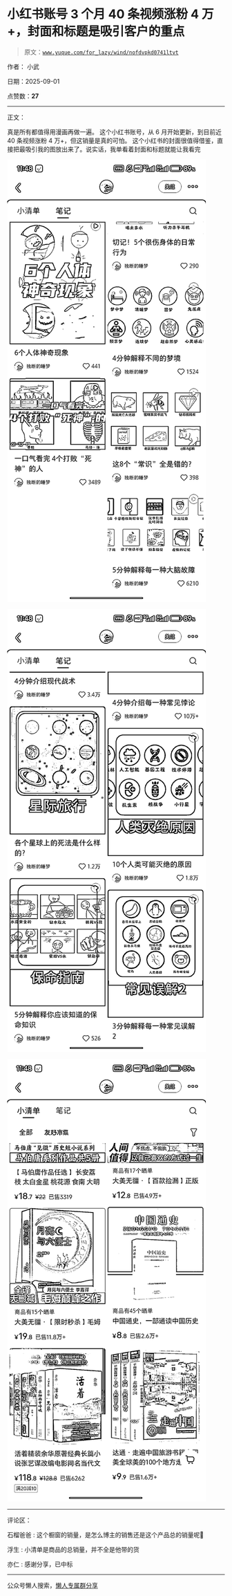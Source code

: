 # 小红书账号 3 个月 40 条视频涨粉 4 万+，封面和标题是吸引客户的重点

> 原文：[`www.yuque.com/for_lazy/wind/nofdvpkd0741ltvt`](https://www.yuque.com/for_lazy/wind/nofdvpkd0741ltvt)

作者： 小武

日期：2025-09-01

点赞数：**27**

* * *

正文：

真是所有都值得用漫画再做一遍。 这个小红书账号，从 6 月开始更新，到目前近 40 条视频涨粉 4 万+，但这销量是真的可怕。
这个小红书的封面很值得借鉴，直接把最吸引我的图放出来了。说实话，我单看着封面和标题就能让我看完

![](img/eb035f1c235c902305633a1da0c15852.png "None")

![](img/3ec34b85753e2e40907732c8ffa05db0.png "None")

![](img/dcdabddaf370ef3e5f050e8a206e2852.png "None")

* * *

评论区：

石榴爸爸 : 这个橱窗的销量，是怎么博主的销售还是这个产品总的销量呢🤔

浮生 : 小清单是商品的总销量，并不全是他带的货

亦仁 : 感谢分享，已中标

* * *

公众号懒人搜索，[懒人专属群分享](https://lazybook.fun/#/blog/group)